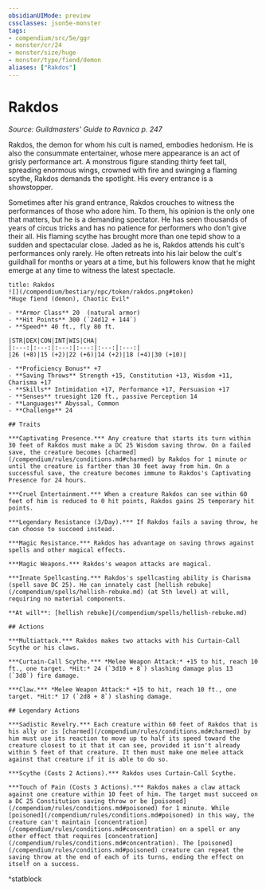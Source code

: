 ```yaml
---
obsidianUIMode: preview
cssclasses: json5e-monster
tags:
- compendium/src/5e/ggr
- monster/cr/24
- monster/size/huge
- monster/type/fiend/demon
aliases: ["Rakdos"]
---
```

# Rakdos
*Source: Guildmasters' Guide to Ravnica p. 247*  

Rakdos, the demon for whom his cult is named, embodies hedonism. He is also the consummate entertainer, whose mere appearance is an act of grisly performance art. A monstrous figure standing thirty feet tall, spreading enormous wings, crowned with fire and swinging a flaming scythe, Rakdos demands the spotlight. His every entrance is a showstopper.

Sometimes after his grand entrance, Rakdos crouches to witness the performances of those who adore him. To them, his opinion is the only one that matters, but he is a demanding spectator. He has seen thousands of years of circus tricks and has no patience for performers who don't give their all. His flaming scythe has brought more than one tepid show to a sudden and spectacular close. Jaded as he is, Rakdos attends his cult's performances only rarely. He often retreats into his lair below the cult's guildhall for months or years at a time, but his followers know that he might emerge at any time to witness the latest spectacle.

```ad-statblock
title: Rakdos
![](/compendium/bestiary/npc/token/rakdos.png#token)
*Huge fiend (demon), Chaotic Evil*

- **Armor Class** 20  (natural armor)
- **Hit Points** 300 (`24d12 + 144`)
- **Speed** 40 ft., fly 80 ft.

|STR|DEX|CON|INT|WIS|CHA|
|:---:|:---:|:---:|:---:|:---:|:---:|
|26 (+8)|15 (+2)|22 (+6)|14 (+2)|18 (+4)|30 (+10)|

- **Proficiency Bonus** +7
- **Saving Throws** Strength +15, Constitution +13, Wisdom +11, Charisma +17
- **Skills** Intimidation +17, Performance +17, Persuasion +17
- **Senses** truesight 120 ft., passive Perception 14
- **Languages** Abyssal, Common
- **Challenge** 24

## Traits

***Captivating Presence.*** Any creature that starts its turn within 30 feet of Rakdos must make a DC 25 Wisdom saving throw. On a failed save, the creature becomes [charmed](/compendium/rules/conditions.md#charmed) by Rakdos for 1 minute or until the creature is farther than 30 feet away from him. On a successful save, the creature becomes immune to Rakdos's Captivating Presence for 24 hours.

***Cruel Entertainment.*** When a creature Rakdos can see within 60 feet of him is reduced to 0 hit points, Rakdos gains 25 temporary hit points.

***Legendary Resistance (3/Day).*** If Rakdos fails a saving throw, he can choose to succeed instead.

***Magic Resistance.*** Rakdos has advantage on saving throws against spells and other magical effects.

***Magic Weapons.*** Rakdos's weapon attacks are magical.

***Innate Spellcasting.*** Rakdos's spellcasting ability is Charisma (spell save DC 25). He can innately cast [hellish rebuke](/compendium/spells/hellish-rebuke.md) (at 5th level) at will, requiring no material components.

**At will**: [hellish rebuke](/compendium/spells/hellish-rebuke.md)

## Actions

***Multiattack.*** Rakdos makes two attacks with his Curtain-Call Scythe or his claws.

***Curtain-Call Scythe.*** *Melee Weapon Attack:* +15 to hit, reach 10 ft., one target. *Hit:* 24 (`3d10 + 8`) slashing damage plus 13 (`3d8`) fire damage.

***Claw.*** *Melee Weapon Attack:* +15 to hit, reach 10 ft., one target. *Hit:* 17 (`2d8 + 8`) slashing damage.

## Legendary Actions

***Sadistic Revelry.*** Each creature within 60 feet of Rakdos that is his ally or is [charmed](/compendium/rules/conditions.md#charmed) by him must use its reaction to move up to half its speed toward the creature closest to it that it can see, provided it isn't already within 5 feet of that creature. It then must make one melee attack against that creature if it is able to do so.

***Scythe (Costs 2 Actions).*** Rakdos uses Curtain-Call Scythe.

***Touch of Pain (Costs 3 Actions).*** Rakdos makes a claw attack against one creature within 10 feet of him. The target must succeed on a DC 25 Constitution saving throw or be [poisoned](/compendium/rules/conditions.md#poisoned) for 1 minute. While [poisoned](/compendium/rules/conditions.md#poisoned) in this way, the creature can't maintain [concentration](/compendium/rules/conditions.md#concentration) on a spell or any other effect that requires [concentration](/compendium/rules/conditions.md#concentration). The [poisoned](/compendium/rules/conditions.md#poisoned) creature can repeat the saving throw at the end of each of its turns, ending the effect on itself on a success.
```
^statblock